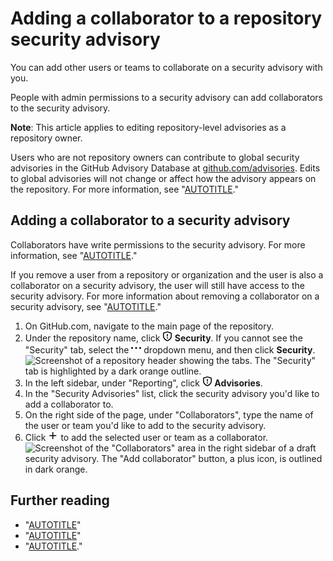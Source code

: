 # Adding a collaborator to a repository security advisory

You can add other users or teams to collaborate on a security advisory with you.

People with admin permissions to a security advisory can add collaborators to the security advisory.

<div class="ghd-spotlight ghd-spotlight-note border rounded-1 my-3 p-3 f5 color-border-accent-emphasis color-bg-accent">

**Note**: This article applies to editing repository-level advisories as a repository owner.

Users who are not repository owners can contribute to global security advisories in the GitHub Advisory Database at [github.com/advisories](https://github.com/advisories). Edits to global advisories will not change or affect how the advisory appears on the repository. For more information, see "[AUTOTITLE](/code-security/security-advisories/working-with-global-security-advisories-from-the-github-advisory-database/editing-security-advisories-in-the-github-advisory-database)."

</div>

## Adding a collaborator to a security advisory

Collaborators have write permissions to the security advisory. For more information, see "[AUTOTITLE](/code-security/security-advisories/working-with-repository-security-advisories/permission-levels-for-repository-security-advisories)."

<div class="ghd-spotlight ghd-spotlight-note border rounded-1 my-3 p-3 f5 color-border-accent-emphasis color-bg-accent">

If you remove a user from a repository or organization and the user is also a collaborator on a security advisory, the user will still have access to the security advisory. For more information about removing a collaborator on a security advisory, see "[AUTOTITLE](/code-security/security-advisories/working-with-repository-security-advisories/removing-a-collaborator-from-a-repository-security-advisory)."

</div>

1. On GitHub.com, navigate to the main page of the repository.
1. Under the repository name, click **<svg version="1.1" width="16" height="16" viewBox="0 0 16 16" class="octicon octicon-shield" aria-hidden="true"><path d="M7.467.133a1.748 1.748 0 0 1 1.066 0l5.25 1.68A1.75 1.75 0 0 1 15 3.48V7c0 1.566-.32 3.182-1.303 4.682-.983 1.498-2.585 2.813-5.032 3.855a1.697 1.697 0 0 1-1.33 0c-2.447-1.042-4.049-2.357-5.032-3.855C1.32 10.182 1 8.566 1 7V3.48a1.75 1.75 0 0 1 1.217-1.667Zm.61 1.429a.25.25 0 0 0-.153 0l-5.25 1.68a.25.25 0 0 0-.174.238V7c0 1.358.275 2.666 1.057 3.86.784 1.194 2.121 2.34 4.366 3.297a.196.196 0 0 0 .154 0c2.245-.956 3.582-2.104 4.366-3.298C13.225 9.666 13.5 8.36 13.5 7V3.48a.251.251 0 0 0-.174-.237l-5.25-1.68ZM8.75 4.75v3a.75.75 0 0 1-1.5 0v-3a.75.75 0 0 1 1.5 0ZM9 10.5a1 1 0 1 1-2 0 1 1 0 0 1 2 0Z"></path></svg> Security**. If you cannot see the "Security" tab, select the **<svg version="1.1" width="16" height="16" viewBox="0 0 16 16" class="octicon octicon-kebab-horizontal" aria-hidden="true"><path d="M8 9a1.5 1.5 0 1 0 0-3 1.5 1.5 0 0 0 0 3ZM1.5 9a1.5 1.5 0 1 0 0-3 1.5 1.5 0 0 0 0 3Zm13 0a1.5 1.5 0 1 0 0-3 1.5 1.5 0 0 0 0 3Z"></path></svg>** dropdown menu, and then click **Security**.
![Screenshot of a repository header showing the tabs. The "Security" tab is highlighted by a dark orange outline.](/assets/images/help/repository/security-tab.png)
1. In the left sidebar, under "Reporting", click **<svg version="1.1" width="16" height="16" viewBox="0 0 16 16" class="octicon octicon-shield" aria-hidden="true"><path d="M7.467.133a1.748 1.748 0 0 1 1.066 0l5.25 1.68A1.75 1.75 0 0 1 15 3.48V7c0 1.566-.32 3.182-1.303 4.682-.983 1.498-2.585 2.813-5.032 3.855a1.697 1.697 0 0 1-1.33 0c-2.447-1.042-4.049-2.357-5.032-3.855C1.32 10.182 1 8.566 1 7V3.48a1.75 1.75 0 0 1 1.217-1.667Zm.61 1.429a.25.25 0 0 0-.153 0l-5.25 1.68a.25.25 0 0 0-.174.238V7c0 1.358.275 2.666 1.057 3.86.784 1.194 2.121 2.34 4.366 3.297a.196.196 0 0 0 .154 0c2.245-.956 3.582-2.104 4.366-3.298C13.225 9.666 13.5 8.36 13.5 7V3.48a.251.251 0 0 0-.174-.237l-5.25-1.68ZM8.75 4.75v3a.75.75 0 0 1-1.5 0v-3a.75.75 0 0 1 1.5 0ZM9 10.5a1 1 0 1 1-2 0 1 1 0 0 1 2 0Z"></path></svg> Advisories**.
1. In the "Security Advisories" list, click the security advisory you'd like to add a collaborator to.
1. On the right side of the page, under "Collaborators", type the name of the user or team you'd like to add to the security advisory.
1. Click **<svg version="1.1" width="16" height="16" viewBox="0 0 16 16" class="octicon octicon-plus" aria-label="Add Collaborator" role="img"><path d="M7.75 2a.75.75 0 0 1 .75.75V7h4.25a.75.75 0 0 1 0 1.5H8.5v4.25a.75.75 0 0 1-1.5 0V8.5H2.75a.75.75 0 0 1 0-1.5H7V2.75A.75.75 0 0 1 7.75 2Z"></path></svg>** to add the selected user or team as a collaborator.
   ![Screenshot of the "Collaborators" area in the right sidebar of a draft security advisory. The "Add collaborator" button, a plus icon, is outlined in dark orange.](/assets/images/help/security/security-advisory-add-collaborator-button.png)

## Further reading

- "[AUTOTITLE](/code-security/security-advisories/working-with-repository-security-advisories/permission-levels-for-repository-security-advisories)"
- "[AUTOTITLE](/code-security/security-advisories/working-with-repository-security-advisories/collaborating-in-a-temporary-private-fork-to-resolve-a-repository-security-vulnerability)"
- "[AUTOTITLE](/code-security/security-advisories/working-with-repository-security-advisories/removing-a-collaborator-from-a-repository-security-advisory)."
